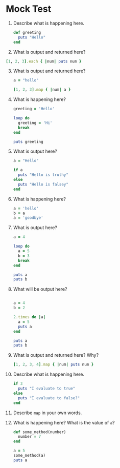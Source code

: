 # Mock Test 

1. Describe what is happening here.

   ```ruby
   def greeting
     puts "Hello"
   end
   ```

   

2.  What is output and returned here? 

   ```ruby
   [1, 2, 3].each { |num| puts num }
   ```

   

3. What is output and returned here?

   ```ruby
   a = "hello"
   
   [1, 2, 3].map { |num| a }
   ```



4. What is happening here? 

   ```ruby
   greeting = 'Hello'
   
   loop do
     greeting = 'Hi'
     break
   end
   
   puts greeting
   ```

   

5. What is output here?

   ```ruby
   a = "Hello"
   
   if a
     puts "Hello is truthy"
   else
     puts "Hello is falsey"
   end
   ```

   

6. What is happening here?

   ```ruby
   a = 'hello'
   b = a
   a = 'goodbye'
   ```

   

7. What is output here?

   ```ruby
   a = 4
   
   loop do
     a = 5
     b = 3
     break
   end
   
   puts a
   puts b
   ```

   

8. What will be output here?

   ```ruby
   
   a = 4
   b = 2
   
   2.times do |a|
     a = 5
     puts a
   end
   
   puts a
   puts b
   ```

   

9. What is output and returned here? Why?

   ```ruby
   [1, 2, 3, 4].map { |num| puts num }
   ```

   

10. Describe what is happening here.

    ```ruby
    if 3
      puts "I evaluate to true"
    else
      puts "I evaluate to false?"
    end
    ```



11. Describe `map` in your own words.





12. What is happening here? What is the value of `a`?

    ```ruby
    def some_method(number)
      number = 7
    end
    
    a = 5
    some_method(a)
    puts a
    ```

    